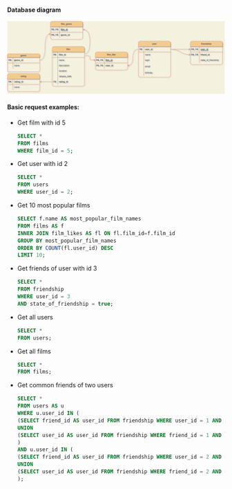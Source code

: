 #### Database diagram
![DB Diagram](/filmorate_diagram_OsipovV.png)

#### Basic request examples:

- Get film with id 5
  ```` SQL
  SELECT *
  FROM films
  WHERE film_id = 5;

- Get user with id 2
  ```` SQL
  SELECT *
  FROM users
  WHERE user_id = 2;

- Get 10 most popular films
  ```` SQL
  SELECT f.name AS most_popular_film_names
  FROM films AS f
  INNER JOIN film_likes AS fl ON fl.film_id=f.film_id
  GROUP BY most_popular_film_names
  ORDER BY COUNT(fl.user_id) DESC
  LIMIT 10;

- Get friends of user with id 3
  ```` SQL
  SELECT *
  FROM friendship
  WHERE user_id = 3 
  AND state_of_friendship = true;

- Get all users
  ```` SQL
  SELECT *
  FROM users;

- Get all films
  ```` SQL
  SELECT *
  FROM films;

- Get common friends of two users
  ```` SQL
  SELECT *
  FROM users AS u
  WHERE u.user_id IN (
  (SELECT friend_id AS user_id FROM friendship WHERE user_id = 1 AND state_of_friendship IS TRUE)
  UNION
  (SELECT user_id AS user_id FROM friendship WHERE friend_id = 1 AND state_of_friendship IS TRUE)
  )
  AND u.user_id IN (   
  (SELECT friend_id AS user_id FROM friendship WHERE user_id = 2 AND state_of_friendship IS TRUE)
  UNION
  (SELECT user_id AS user_id FROM friendship WHERE friend_id = 2 AND state_of_friendship IS TRUE) 
  );

